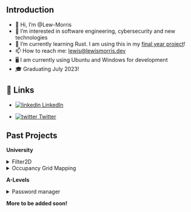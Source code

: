 ## Introduction
- 👋 Hi, I’m @Lew-Morris
- 👀 I’m interested in software engineering, cybersecurity and new technologies
- 🌱 I’m currently learning Rust. I am using this in my [final year project](https://github.com/Lew-Morris/3d-cellular-automata)!
- 📫 How to reach me: [lewis@lewismorris.dev](mailto:lewis@lewismorris.dev)
- 🖥️ I am currently using Ubuntu and Windows for development
- 🎓 Graduating July 2023! 

## 🔗 Links
- <a href="https://www.linkedin.com/in/lewis-morris/" rel="nofollow noreferrer">
  <img src="https://i.stack.imgur.com/gVE0j.png" alt="linkedin"> LinkedIn
</a>

- <a href="https://twitter.com/lew___" rel="nofollow noreferrer">
  <img src="https://upload.wikimedia.org/wikipedia/commons/thumb/4/4f/Twitter-logo.svg/16px-Twitter-logo.svg.png" alt="twitter"> Twitter
</a>

## Past Projects
**University**
<details closed>
  <summary>Filter2D</summary>
    <br>
    - A reimplementation of OpenCV's filter2D algorithm
  <br>
    - <b>Grade:</b> 78/100
  <br>
    - <a href="https://github.com/Lew-Morris/filter2D">Repository </a>
  <br>
    - <b>Module:</b> Computer Vision
  <br>
    - <b>Language:</b> Python
</details>

<details closed>
  <summary>Occupancy Grid Mapping</summary>
  <br>
    - An autonomous Webots robot designed to build an occupancy grid (map) of its surroundings
  <br>
    - <b>Repository</b> - Private until deadline is passed
  <br>
    - <b>Grade:</b> TBC
  <br>
    - <b>Module:</b> Autonomous mobile robotics
  <br>
    - <b>Language:</b> Python
  <br>
  <details closed>
    <summary>What I learned</summary>
    <br>
    - <b>TBA</b>
</details>
</details>  

**A-Levels**
<details closed>
  <summary>Password manager</summary>
  <br>
    - A locally stored password manager with a GUI
  <br>
    - <b>Repository</b> - To be created
  <br>
      - <b>Grade:</b> A
  <br>
    - <b>Subject:</b> Computer Science A-Level
  <br>
    - <b>Language:</b> VB.NET
  <br>
  <details closed>
    <summary><b>Features</b></summary>
    <br>
      - User login with encrypted details stored in a MySQL database
    <br>
      - Multi-factor authentication using Twillio API(SMS)
    <br>
      - Salted and hashed passwords utilising AES-256, stored in an OpenSQL database
    <br>
      - Complex password generator with user-defined parameters
    <br>
      - An encrypted 32 character recovery key saved locally to prevent data loss
    <br>
  </details>
  <details closed>
    <summary><b>What I learned</b></summary>
    <br>
      - Experience in all stages of the SDLC (Software-Development-Life-Cycle)
    <br>
      - Encryption standards
    <br>
      - Secure personal data storage practices
    <br>
      - Account security practices (Unique passwords, 2FA)
    <br>
  </details>
</details>

**More to be added soon!**

<!-- Dropdown copy-paste
<details closed>
  <summary>SUMMARY</summary>
  <br>
</details> -->
